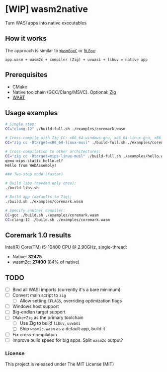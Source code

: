 # [WIP] wasm2native

Turn WASI apps into native executables

## How it works

The approach is similar to [`WasmBoxC`](https://kripken.github.io/blog/wasm/2020/07/27/wasmboxc.html) or [`RLBox`](https://hacks.mozilla.org/2020/02/securing-firefox-with-webassembly/):

```log
app.wasm + wasm2c + compiler (Zig) + uvwasi + libuv = native app
```

## Prerequisites

- CMake
- Native toolchain (GCC/Clang/MSVC). Optional: [Zig](https://github.com/ziglang/zig/releases/latest)
- [WABT](https://github.com/WebAssembly/wabt/releases/latest)

## Usage examples

```sh
# Single step:
CC="clang-12" ./build-full.sh ./examples/coremark.wasm

# Cross-compile with Zig CC: x86_64-windows-gnu, x86_64-linux-gnu, x86_64-macos-gnu
CC="zig cc -Dtarget=x86_64-linux-musl" ./build-full.sh ./examples/coremark.wasm

# Cross-compilation to other architectures:
CC="zig cc -Dtarget=mips-linux-musl" ./build-full.sh ./examples/hello.wasm
qemu-mips-static hello.elf
Hello from WebAssembly!

### Two-step mode (faster)

# Build libs (needed only once):
./build-libs.sh

# Build app (defaults to Zig):
./build.sh ./examples/coremark.wasm

# Specify another compiler:
CC=gcc ./build.sh ./examples/coremark.wasm
CC=clang-12 ./build.sh ./examples/coremark.wasm
```

## Coremark 1.0 results

Intel(R) Core(TM) i5-10400 CPU @ 2.90GHz, single-thread:
- Native: **32475**
- wasm2c: **27400** (84% of native)

## TODO

- [ ] Bind all WASI imports (currently it's a bare minimum)
- [ ] Convert main script to `zig`
    - [ ] Allow setting `CFLAGS`, overriding optimization flags
- [ ] Windows host support
- [ ] Big-endian target support
- [ ] `CMake+Zig` as the primary toolchain
    - [ ] Use Zig to build `libuv`, `uvwasi`
    - [ ] Ship `wasm2c.wasm` as a default app, build it
- [ ] Fix cross-compilation
- [ ] Improve build speed for big apps. Split `wasm2c` output?

### License
This project is released under The MIT License (MIT)
